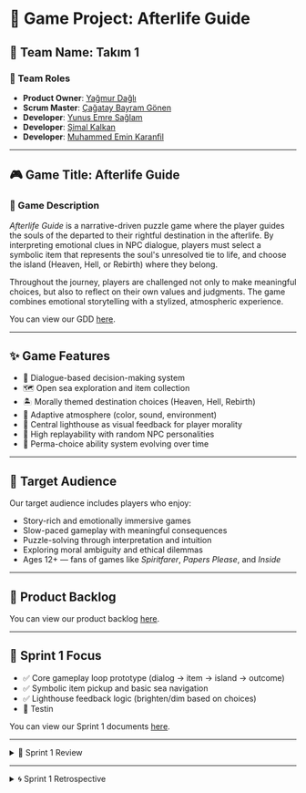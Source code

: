 # 🌊 Game Project: Afterlife Guide

## 👥 Team Name: Takım 1

### 🔧 Team Roles
- **Product Owner**: [Yağmur Dağlı](https://www.linkedin.com/in/ya%C4%9Fmur-da%C4%9Fl%C4%B1-3787582a4/)
- **Scrum Master**: [Çağatay Bayram Gönen](https://www.linkedin.com/in/cagatay-b-gonen/)
- **Developer**: [Yunus Emre Sağlam](https://www.linkedin.com/in/yunus-emre-sa%C4%9Flam/)
- **Developer**: [Şimal Kalkan](https://www.linkedin.com/in/simalkalkan/)
- **Developer**: [Muhammed Emin Karanfil](https://www.linkedin.com/in/muhammed-karanfil/)

---

## 🎮 Game Title: Afterlife Guide

### 🧭 Game Description
*Afterlife Guide* is a narrative-driven puzzle game where the player guides the souls of the departed to their rightful destination in the afterlife. By interpreting emotional clues in NPC dialogue, players must select a symbolic item that represents the soul's unresolved tie to life, and choose the island (Heaven, Hell, or Rebirth) where they belong.

Throughout the journey, players are challenged not only to make meaningful choices, but also to reflect on their own values and judgments. The game combines emotional storytelling with a stylized, atmospheric experience.

You can view our GDD [here](https://docs.google.com/document/d/1kClNftau0TqxSy5Jy_cH9jcZPDbaEEXh9BkOhemMZNs/edit?tab=t.c8bib27idti1).

---

## ✨ Game Features
- 🧠 Dialogue-based decision-making system  
- 🗺️ Open sea exploration and item collection  
- 🏝️ Morally themed destination choices (Heaven, Hell, Rebirth)  
- 🌈 Adaptive atmosphere (color, sound, environment)  
- 🔦 Central lighthouse as visual feedback for player morality  
- 🔁 High replayability with random NPC personalities  
- 🔮 Perma-choice ability system evolving over time

---

## 🎯 Target Audience
Our target audience includes players who enjoy:
- Story-rich and emotionally immersive games  
- Slow-paced gameplay with meaningful consequences  
- Puzzle-solving through interpretation and intuition  
- Exploring moral ambiguity and ethical dilemmas  
- Ages 12+ — fans of games like *Spiritfarer*, *Papers Please*, and *Inside*

---

## 📌 Product Backlog
You can view our product backlog [here](https://docs.google.com/spreadsheets/d/1b7Skv4t4LT6eUnWKMe--5xpmrF-pR1M0OGPBKbrRAEw/edit?usp=sharing).

---

## 🚀 Sprint 1 Focus
- ✅ Core gameplay loop prototype (dialog → item → island → outcome)  
- ✅ Symbolic item pickup and basic sea navigation  
- ✅ Lighthouse feedback logic (brighten/dim based on choices)   
- 🧪 Testin

You can view our Sprint 1 documents [here](https://docs.google.com/document/d/1KqJr02TOCGKzAkYY5Xz3XDDnS2wweSiQ8l22v_3Kgb0/edit?usp=sharing).

---

<details>
<summary>📄 Sprint 1 Review</summary>

### 🎯 Sprint Goal
To establish the foundation of the core gameplay loop and create a testable prototype involving NPC dialogue, symbolic item selection, and destination choice mechanics.

### ✅ Completed Work (Partially)
- Initial structure of NPC and item matching logic implemented
- Item pickup system in development
- Basic feedback results shown via console
- Ship Controle implemented
- Built Low poly ship model + UV Mapping
- Sea Shader Graph created.

### 📉 General Evaluation
The sprint was **partially successful**. While progress was made on core systems, the team could not deliver a fully testable prototype. Time management and consistent team communication were the key issues observed.

### 🎯 Goal Achievement
Some progress was made toward the sprint objectives, but the sprint goal was only **partially achieved**.

### 🔄 Suggestions for Improvement
- Improve daily coordination and maintain **consistent Daily Scrums**
- Strengthen internal task tracking and role clarity
- Break down tasks into smaller, deliverable pieces
- Communicate more frequently through Trello and Discord

You can view our Sprint 1 Details [here](https://docs.google.com/document/d/1KqJr02TOCGKzAkYY5Xz3XDDnS2wweSiQ8l22v_3Kgb0/edit?tab=t.lwslhbg5num1).

</details>

---

<details>
<summary>🌀 Sprint 1 Retrospective</summary>

### ✅ What Went Well
- Team members communicated clearly and respectfully.
- Most members were eager to contribute and share ideas.
- The team generated creative solutions through collaborative brainstorming.
- Positive team spirit and open participation helped build momentum.

### 🔄 What Could Be Improved
- Workflow efficiency needs improvement; some delays occurred due to unclear task scopes.
- A more disciplined and consistent working rhythm would help maintain focus.
- We need to better manage distractions and technical bottlenecks.

### ⚠️ Challenges & Blockers
- Technical issues with tools and environment setup slowed progress.
- Difficulty resolving unexpected bugs in mechanics like the dialogue system and sea navigation.
- Some mechanics (e.g. ability selection, ship travel) felt complex and raised questions about long-term fun and design clarity.

### 🤝 Team Collaboration
- Communication and collaboration within the team was overall positive.
- Everyone was open to feedback and worked constructively together.

### 📌 Suggestions for Next Sprint
- Improve time management and task clarity to avoid unnecessary rework.
- Maintain consistent Daily Scrums and check-ins.
- Focus on getting things done before polishing or expanding.

</details>
